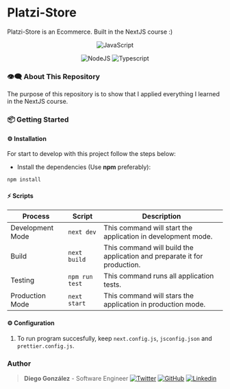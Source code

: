 # Platzi-Store

<p>Platzi-Store is an Ecommerce. Built in the NextJS course :)</p>

<p align="center">
    <img src="https://img.shields.io/badge/version-0.2.0-EBCB8B?style=for-the-badge&logo=node.js&logoColor=EBCB8B" alt="JavaScript" />
</p>

<p align="center">
    <img src="https://img.shields.io/badge/v14.X-ECEFF4?style=for-the-badge&logo=Node.js" alt="NodeJS" />
    <img src="https://img.shields.io/badge/supported-A7C9E6?style=for-the-badge&logo=Typescript" alt="Typescript" />
</p>

### 👁️‍🗨️ About This Repository

The purpose of this repository is to show that I applied everything I learned in the NextJS course.

### 📦 Getting Started

#### ⚙️ Installation

For start to develop with this project follow the steps below:

- Install the dependencies (Use **npm** preferably):

```bash
npm install
```

#### ⚡️ Scripts

| Process          | Script               | Description                                                  |
| ---------------- | -------------------- | ------------------------------------------------------------ |
| Development Mode | `next dev`           | This command will start the application in development mode. |
| Build            | `next build`  | This command will build the application and preparate it for production.                 |
| Testing          | `npm run test`       | This command runs all application tests.                     |
| Production Mode  | `next start` | This command will stars the application in production mode.  |

#### ⚙️ Configuration

1) To run program succesfully, keep `next.config.js`, `jsconfig.json` and `prettier.config.js`.

### Author

> **Diego González** - Software Engineer
[![Twitter](https://img.shields.io/badge/Twitter-ECEFF4?style=for-the-badge&logo=Twitter)](https://twitter.com/diegomdevs)
[![GitHub](https://img.shields.io/badge/GitHub-ECEFF4?style=for-the-badge&logo=GitHub&logoColor=2E3440)](https://github.com/diegomdevs)
[![Linkedin](https://img.shields.io/badge/LinkedIn-0077B5?style=for-the-badge&logo=linkedin&logoColor=white)](https://www.linkedin.com/in/diego-gonz%C3%A1lez-8a91a9211/)

